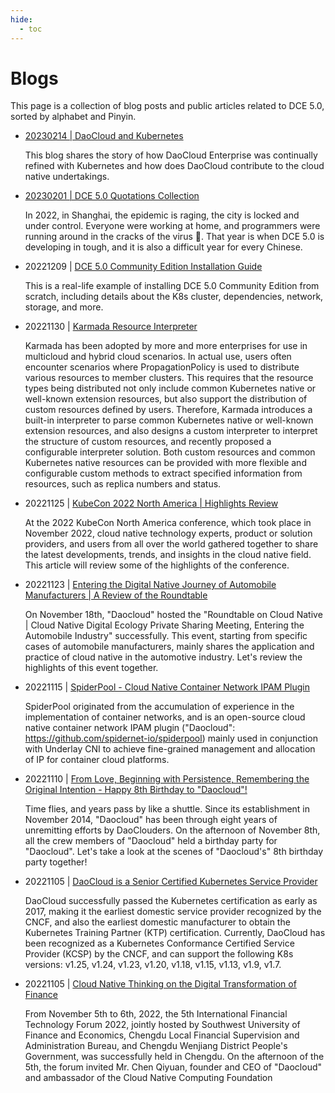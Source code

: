 ```yaml
---
hide:
  - toc
---
```


# Blogs

This page is a collection of blog posts and public articles related to DCE 5.0, sorted by alphabet and Pinyin.

- [20230214 | DaoCloud and Kubernetes](./daocloud_k8s.md)

    This blog shares the story of how DaoCloud Enterprise was continually refined with Kubernetes and how does DaoCloud contribute to the cloud native undertakings.

- [20230201 | DCE 5.0 Quotations Collection](./peter.md)

    In 2022, in Shanghai, the epidemic is raging, the city is locked and under control. Everyone were working at home, and programmers were running around in the cracks of the virus 🦠. That year is when DCE 5.0 is developing in tough, and it is also a difficult year for every Chinese.

- 20221209 | [DCE 5.0 Community Edition Installation Guide](./dce5-install1209.md)

    This is a real-life example of installing DCE 5.0 Community Edition from scratch, including details about the K8s cluster, dependencies, network, storage, and more.

- 20221130 | [Karmada Resource Interpreter](https://mp.weixin.qq.com/s/DLDmWRmhM_gMVg1qGnj_fA)

    Karmada has been adopted by more and more enterprises for use in multicloud and hybrid cloud scenarios. In actual use, users often encounter scenarios where PropagationPolicy is used to distribute various resources to member clusters. This requires that the resource types being distributed not only include common Kubernetes native or well-known extension resources, but also support the distribution of custom resources defined by users. Therefore, Karmada introduces a built-in interpreter to parse common Kubernetes native or well-known extension resources, and also designs a custom interpreter to interpret the structure of custom resources, and recently proposed a configurable interpreter solution. Both custom resources and common Kubernetes native resources can be provided with more flexible and configurable custom methods to extract specified information from resources, such as replica numbers and status.

- 20221125 | [KubeCon 2022 North America | Highlights Review](https://mp.weixin.qq.com/s/HIxBZjCK8ofCN6C5KRY25w)

    At the 2022 KubeCon North America conference, which took place in November 2022, cloud native technology experts, product or solution providers, and users from all over the world gathered together to share the latest developments, trends, and insights in the cloud native field. This article will review some of the highlights of the conference.

- 20221123 | [Entering the Digital Native Journey of Automobile Manufacturers | A Review of the Roundtable](https://mp.weixin.qq.com/s/1leu7b8KQw9pcqma8A_cuw)

    On November 18th, "Daocloud" hosted the "Roundtable on Cloud Native | Cloud Native Digital Ecology Private Sharing Meeting, Entering the Automobile Industry" successfully. This event, starting from specific cases of automobile manufacturers, mainly shares the application and practice of cloud native in the automotive industry. Let's review the highlights of this event together.

- 20221115 | [SpiderPool - Cloud Native Container Network IPAM Plugin](https://mp.weixin.qq.com/s/r6YiuUBGD2KmmMOxl26X6A)

    SpiderPool originated from the accumulation of experience in the implementation of container networks, and is an open-source cloud native container network IPAM plugin ("Daocloud": https://github.com/spidernet-io/spiderpool) mainly used in conjunction with Underlay CNI to achieve fine-grained management and allocation of IP for container cloud platforms.

- 20221110 | [From Love, Beginning with Persistence, Remembering the Original Intention - Happy 8th Birthday to "Daocloud"!](https://mp.weixin.qq.com/s/4cYUXtZFc3tIjzphVRCSLg)

    Time flies, and years pass by like a shuttle. Since its establishment in November 2014, "Daocloud" has been through eight years of unremitting efforts by DaoClouders. On the afternoon of November 8th, all the crew members of "Daocloud" held a birthday party for "Daocloud". Let's take a look at the scenes of "Daocloud's" 8th birthday party together!

- 20221105 | [DaoCloud is a Senior Certified Kubernetes Service Provider](./kcsp.md)

    DaoCloud successfully passed the Kubernetes certification as early as 2017, making it the earliest domestic service provider recognized by the CNCF, and also the earliest domestic manufacturer to obtain the Kubernetes Training Partner (KTP) certification. Currently, DaoCloud has been recognized as a Kubernetes Conformance Certified Service Provider (KCSP) by the CNCF, and can support the following K8s versions: v1.25, v1.24, v1.23, v1.20, v1.18, v1.15, v1.13, v1.9, v1.7.

- 20221105 | [Cloud Native Thinking on the Digital Transformation of Finance](https://mp.weixin.qq.com/s/9BggFRr0aoEzzmemXplRWg)

    From November 5th to 6th, 2022, the 5th International Financial Technology Forum 2022, jointly hosted by Southwest University of Finance and Economics, Chengdu Local Financial Supervision and Administration Bureau, and Chengdu Wenjiang District People's Government, was successfully held in Chengdu. On the afternoon of the 5th, the forum invited Mr. Chen Qiyuan, founder and CEO of "Daocloud" and ambassador of the Cloud Native Computing Foundation
